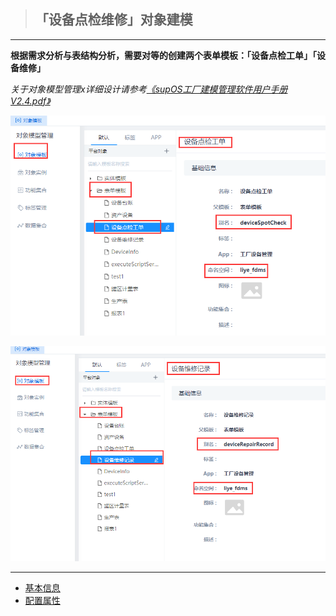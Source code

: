 > ## **「设备点检维修」对象建模**

---

**根据需求分析与表结构分析，需要对等的创建两个表单模板：「设备点检工单」「设备维修」**

*关于对象模型管理x详细设计请参考[《supOS工厂建模管理软件用户手册V2.4.pdf》](http://oss.supos.com/docs/ProductManual/supOS/V2.8.1/supOS工厂建模管理软件用户手册V2.4.pdf)*

![设备点检工单对象建模](assets/img/DeviceMaintenance-ObjectData-DeviceSpotCheck.png "设备点检工单对象建模")

![设备维修](assets/img/DeviceMaintenance-ObjectData-DeviceRecordRepair.png "设备维修")

---

* [基本信息](/docs/DeviceMaintenance/ObjectData/baseInfo)
* [配置属性](/docs/DeviceMaintenance/ObjectData/attrConfig)